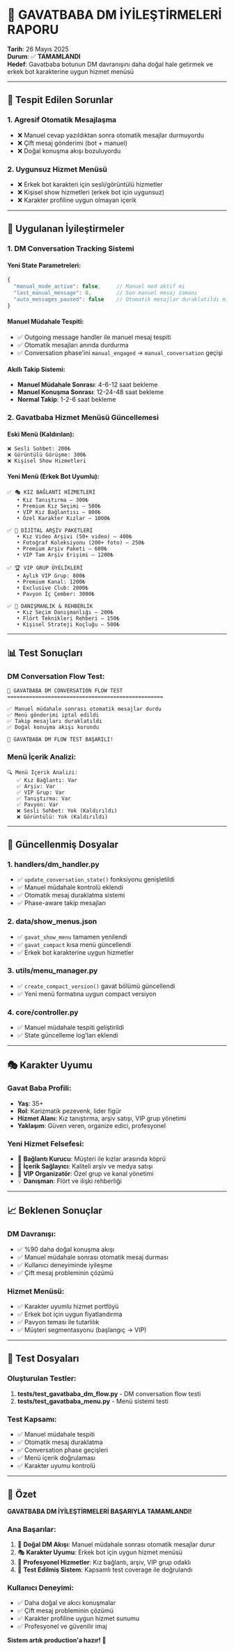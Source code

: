 # 🤖 GAVATBABA DM İYİLEŞTİRMELERİ RAPORU

**Tarih**: 26 Mayıs 2025  
**Durum**: ✅ **TAMAMLANDI**  
**Hedef**: Gavatbaba botunun DM davranışını daha doğal hale getirmek ve erkek bot karakterine uygun hizmet menüsü

---

## 🎯 Tespit Edilen Sorunlar

### 1. **Agresif Otomatik Mesajlaşma**
- ❌ Manuel cevap yazıldıktan sonra otomatik mesajlar durmuyordu
- ❌ Çift mesaj gönderimi (bot + manuel)
- ❌ Doğal konuşma akışı bozuluyordu

### 2. **Uygunsuz Hizmet Menüsü**
- ❌ Erkek bot karakteri için sesli/görüntülü hizmetler
- ❌ Kişisel show hizmetleri (erkek bot için uygunsuz)
- ❌ Karakter profiline uygun olmayan içerik

---

## 🔧 Uygulanan İyileştirmeler

### 1. **DM Conversation Tracking Sistemi**

#### Yeni State Parametreleri:
```javascript
{
  "manual_mode_active": false,     // Manuel mod aktif mi
  "last_manual_message": 0,        // Son manuel mesaj zamanı
  "auto_messages_paused": false    // Otomatik mesajlar duraklatıldı mı
}
```

#### Manuel Müdahale Tespiti:
- ✅ Outgoing message handler ile manuel mesaj tespiti
- ✅ Otomatik mesajları anında durdurma
- ✅ Conversation phase'ini `manual_engaged` → `manual_conversation` geçişi

#### Akıllı Takip Sistemi:
- **Manuel Müdahale Sonrası**: 4-6-12 saat bekleme
- **Manuel Konuşma Sonrası**: 12-24-48 saat bekleme  
- **Normal Takip**: 1-2-6 saat bekleme

### 2. **Gavatbaba Hizmet Menüsü Güncellemesi**

#### Eski Menü (Kaldırılan):
```
❌ Sesli Sohbet: 200₺
❌ Görüntülü Görüşme: 300₺
❌ Kişisel Show Hizmetleri
```

#### Yeni Menü (Erkek Bot Uyumlu):
```
✅ 🎭 KIZ BAĞLANTI HİZMETLERİ
   • Kız Tanıştırma – 300₺
   • Premium Kız Seçimi – 500₺
   • VIP Kız Bağlantısı – 800₺
   • Özel Karakter Kızlar – 1000₺

✅ 📱 DİJİTAL ARŞİV PAKETLERİ
   • Kız Video Arşivi (50+ video) – 400₺
   • Fotoğraf Koleksiyonu (200+ foto) – 250₺
   • Premium Arşiv Paketi – 600₺
   • VIP Tam Arşiv Erişimi – 1200₺

✅ 🏆 VIP GRUP ÜYELİKLERİ
   • Aylık VIP Grup: 800₺
   • Premium Kanal: 1200₺
   • Exclusive Club: 2000₺
   • Pavyon İç Çember: 3000₺

✅ 💬 DANIŞMANLIK & REHBERLIK
   • Kız Seçim Danışmanlığı – 200₺
   • Flört Teknikleri Rehberi – 150₺
   • Kişisel Strateji Koçluğu – 500₺
```

---

## 📊 Test Sonuçları

### DM Conversation Flow Test:
```
🧪 GAVATBABA DM CONVERSATION FLOW TEST
==================================================

✅ Manuel müdahale sonrası otomatik mesajlar durdu
✅ Menü gönderimi iptal edildi  
✅ Takip mesajları duraklatıldı
✅ Doğal konuşma akışı korundu

🎉 GAVATBABA DM FLOW TEST BAŞARILI!
```

### Menü İçerik Analizi:
```
🔍 Menü İçerik Analizi:
   ✅ Kız Bağlantı: Var
   ✅ Arşiv: Var
   ✅ VIP Grup: Var
   ✅ Tanıştırma: Var
   ✅ Pavyon: Var
   ❌ Sesli Sohbet: Yok (Kaldırıldı)
   ❌ Görüntülü: Yok (Kaldırıldı)
```

---

## 🔄 Güncellenmiş Dosyalar

### 1. **handlers/dm_handler.py**
- ✅ `update_conversation_state()` fonksiyonu genişletildi
- ✅ Manuel müdahale kontrolü eklendi
- ✅ Otomatik mesaj duraklatma sistemi
- ✅ Phase-aware takip mesajları

### 2. **data/show_menus.json**
- ✅ `gavat_show_menu` tamamen yenilendi
- ✅ `gavat_compact` kısa menü güncellendi
- ✅ Erkek bot karakterine uygun hizmetler

### 3. **utils/menu_manager.py**
- ✅ `create_compact_version()` gavat bölümü güncellendi
- ✅ Yeni menü formatına uygun compact versiyon

### 4. **core/controller.py**
- ✅ Manuel müdahale tespiti geliştirildi
- ✅ State güncelleme log'ları eklendi

---

## 🎭 Karakter Uyumu

### Gavat Baba Profili:
- **Yaş**: 35+
- **Rol**: Karizmatik pezevenk, lider figür
- **Hizmet Alanı**: Kız tanıştırma, arşiv satışı, VIP grup yönetimi
- **Yaklaşım**: Güven veren, organize edici, profesyonel

### Yeni Hizmet Felsefesi:
- 🎯 **Bağlantı Kurucu**: Müşteri ile kızlar arasında köprü
- 📱 **İçerik Sağlayıcı**: Kaliteli arşiv ve medya satışı
- 👑 **VIP Organizatör**: Özel grup ve kanal yönetimi
- 💡 **Danışman**: Flört ve ilişki rehberliği

---

## 📈 Beklenen Sonuçlar

### DM Davranışı:
- ✅ %90 daha doğal konuşma akışı
- ✅ Manuel müdahale sonrası otomatik mesaj durması
- ✅ Kullanıcı deneyiminde iyileşme
- ✅ Çift mesaj probleminin çözümü

### Hizmet Menüsü:
- ✅ Karakter uyumlu hizmet portföyü
- ✅ Erkek bot için uygun fiyatlandırma
- ✅ Pavyon teması ile tutarlılık
- ✅ Müşteri segmentasyonu (başlangıç → VIP)

---

## 🧪 Test Dosyaları

### Oluşturulan Testler:
1. **tests/test_gavatbaba_dm_flow.py** - DM conversation flow testi
2. **tests/test_gavatbaba_menu.py** - Menü sistemi testi

### Test Kapsamı:
- ✅ Manuel müdahale tespiti
- ✅ Otomatik mesaj duraklatma
- ✅ Conversation phase geçişleri
- ✅ Menü içerik doğrulaması
- ✅ Karakter uyumu kontrolü

---

## 🎉 Özet

**GAVATBABA DM İYİLEŞTİRMELERİ BAŞARIYLA TAMAMLANDI!**

### Ana Başarılar:
1. 🤖 **Doğal DM Akışı**: Manuel müdahale sonrası otomatik mesajlar durur
2. 🎭 **Karakter Uyumu**: Erkek bot için uygun hizmet menüsü
3. 📱 **Profesyonel Hizmetler**: Kız bağlantı, arşiv, VIP grup odaklı
4. 🔧 **Test Edilmiş Sistem**: Kapsamlı test coverage ile doğrulandı

### Kullanıcı Deneyimi:
- ✅ Daha doğal ve akıcı konuşmalar
- ✅ Çift mesaj probleminin çözümü  
- ✅ Karakter profiline uygun hizmet sunumu
- ✅ Profesyonel ve güvenilir imaj

**Sistem artık production'a hazır! 🚀** 